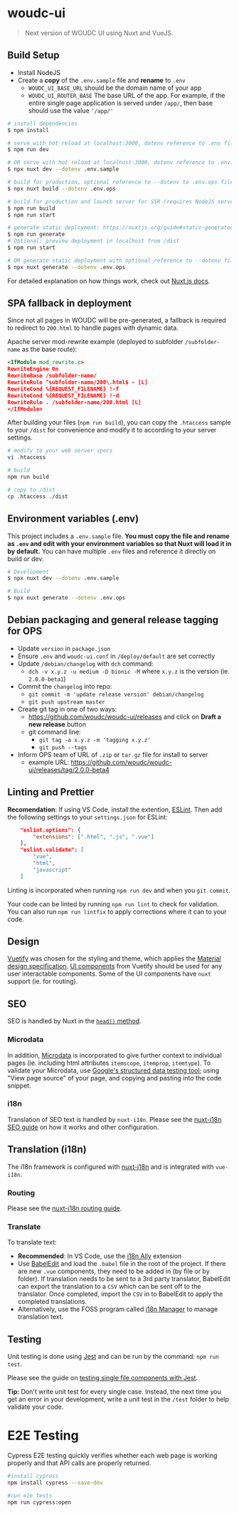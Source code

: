 # woudc-ui

> Next version of WOUDC UI using Nuxt and VueJS.

## Build Setup

- Install NodeJS
- Create a **copy** of the `.env.sample` file and **rename** to `.env`
  - `WOUDC_UI_BASE_URL` should be the domain name of your app
  - `WOUDC_UI_ROUTER_BASE` The base URL of the app. For example, if the entire single page application is served under `/app/`, then base should use the value `'/app/'`

```bash
# install dependencies
$ npm install

# serve with hot reload at localhost:3000, dotenv reference to .env file
$ npm run dev

# OR serve with hot reload at localhost:3000, dotenv reference to .env.sample file
$ npx nuxt dev --dotenv .env.sample

# build for production, optional reference to --dotenv to .env.ops file
$ npx nuxt build --dotenv .env.ops

# build for production and launch server for SSR (requires NodeJS server)
$ npm run build
$ npm run start

# generate static deployment: https://nuxtjs.org/guide#static-generated-pre-rendering-
$ npm run generate
# Optional: preview deployment in localhost from /dist
$ npm run start

# OR generate static deployment with optional reference to --dotenv file
$ npx nuxt generate --dotenv .env.ops
```

For detailed explanation on how things work, check out [Nuxt.js docs](https://nuxtjs.org).

## SPA fallback in deployment

Since not all pages in WOUDC will be pre-generated, a fallback is required to redirect to `200.html` to handle pages with dynamic data.

Apache server mod-rewrite example (deployed to subfolder `/subfolder-name` as the base route):
```xml
<IfModule mod_rewrite.c>
RewriteEngine On
RewriteBase /subfolder-name/
RewriteRule ^subfolder-name/200\.html$ - [L]
RewriteCond %{REQUEST_FILENAME} !-f
RewriteCond %{REQUEST_FILENAME} !-d
RewriteRule . /subfolder-name/200.html [L]
</IfModule>
```

After building your files (`npm run build`), you can copy the `.htaccess` sample to your `/dist` for convenience and modify it to according to your server settings.
```bash
# modify to your web server specs
vi .htaccess

# build
npm run build

# copy to /dist
cp .htaccess ./dist
```

## Environment variables (.env)

This project includes a `.env.sample` file. **You must copy the file and rename as `.env` and edit with your environment variables so that Nuxt will load it in by default.** You can have multiple `.env` files and reference it directly on build or dev.

```bash
# Development
$ npx nuxt dev --dotenv .env.sample

# Build
$ npx nuxt generate --dotenv .env.ops
```

## Debian packaging and general release tagging for OPS

- Update `version` in `package.json`
- Ensure `.env` and `woudc-ui.conf` in `/deploy/default` are set correctly 
- Update `/debian/changelog` with `dch` command:
  - `dch -v x.y.z -u medium -D bionic -M` where `x.y.z` is the version (ie. `2.0.0-beta1`)
- Commit the `changelog` into repo: 
  - `git commit -m 'update release version' debian/changelog`
  - `git push upstream master`
- Create git tag in one of two ways:
  - https://github.com/woudc/woudc-ui/releases and click on **Draft a new release** button
  - git command line:
    - `git tag -a x.y.z -m 'tagging x.y.z'`
    - `git push --tags`
- Inform OPS team of URL of `.zip` or `tar.gz` file for install to server
  - example URL: https://github.com/woudc/woudc-ui/releases/tag/2.0.0-beta4

## Linting and Prettier

**Recomendation**: If using VS Code, install the extention, [ESLint](https://marketplace.visualstudio.com/items?itemName=dbaeumer.vscode-eslint). Then add the following settings to your `settings.json` for ESLint:

```json
    "eslint.options": {
        "extensions": [".html", ".js", ".vue"]
    },
    "eslint.validate": [
        "vue",
        "html",
        "javascript"
    ]
```

Linting is incorporated when running `npm run dev` and when you `git commit`.

Your code can be linted by running `npm run lint` to check for validation. You can also run `npm run lintfix` to apply corrections where it can to your code.

## Design

[Vuetify](https://vuetifyjs.com/en/introduction/why-vuetify) was chosen for the styling and theme, which applies the [Material design specification](https://material.io/design/). [UI components](https://vuetifyjs.com/en/components/api-explorer) from Vuetify should be used for any user interactable components. Some of the UI components have `nuxt` support (ie. for routing).

## SEO

SEO is handled by Nuxt in the [`head()` method](https://nuxtjs.org/api/pages-head). 

### Microdata

In addition, [Microdata](https://schema.org/docs/gs.html) is incorporated to give further context to individual pages (ie. including html attributes `itemscope`, `itemprop`, `itemtype`). To validate your Microdata, use [Google's structured data testing tool](https://search.google.com/structured-data/testing-tool); using "View page source" of your page, and copying and pasting into the code snippet.

### i18n

Translation of SEO text is handled by `nuxt-i18n`. Please see the [nuxt-i18n SEO guide](https://nuxt-community.github.io/nuxt-i18n/seo.html) on how it works and other configuration.

## Translation (i18n)

The i18n framework is configured with [nuxt-i18n](https://nuxt-community.github.io/nuxt-i18n/) and is integrated with `vue-i18n`.

### Routing

Please see the [nuxt-i18n routing guide](https://nuxt-community.github.io/nuxt-i18n/routing.html).

### Translate

To translate text:

- **Recommended**: In VS Code, use the [i18n Ally](https://marketplace.visualstudio.com/items?itemName=Lokalise.i18n-ally) extension
- Use [BabelEdit](https://www.codeandweb.com/babeledit/download) and load the `.babel` file in the root of the project. If there are new `.vue` components, they need to be added in (by file or by folder). If translation needs to be sent to a 3rd party translator, BabelEdit can export the translation to a `CSV` which can be sent off to the translator. Once completed, import the `CSV` in to BabelEdit to apply the completed translations.
- Alternatively, use the FOSS program called [i18n Manager](https://github.com/gilmarsquinelato/i18n-manager) to manage translation text.

## Testing

Unit testing is done using [Jest](https://jestjs.io/docs/en/expect#content) and can be run by the command: `npm run test`.

Please see the guide on [testing single file components with Jest](https://vue-test-utils.vuejs.org/guides/#testing-single-file-components-with-jest).

**Tip:** Don't write unit test for every single case. Instead, the next time you get an error in your development, write a unit test in the `/test` folder to help validate your code.

# E2E Testing 

Cypress E2E testing quickly verifies whether each web page is working properly and that API calls are properly returned.

```bash
#install cypress
npm install cypress --save-dev

#run e2e tests
npm run cypress:open
```

